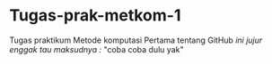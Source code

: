 # Tugas-prak-metkom-1
Tugas praktikum Metode komputasi Pertama tentang GitHub
*ini jujur enggak tau maksudnya :*
"coba coba dulu yak"